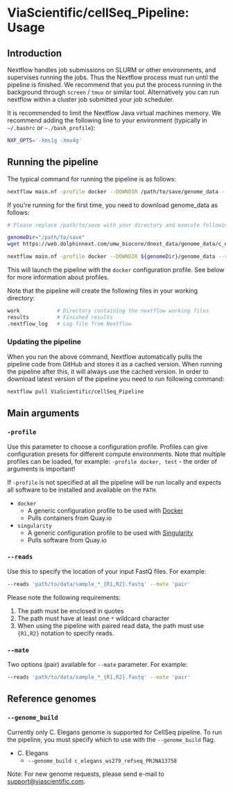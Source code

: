 # ViaScientific/cellSeq_Pipeline: Usage

## Introduction
Nextflow handles job submissions on SLURM or other environments, and supervises running the jobs. Thus the Nextflow process must run until the pipeline is finished. We recommend that you put the process running in the background through `screen` / `tmux` or similar tool. Alternatively you can run nextflow within a cluster job submitted your job scheduler.

It is recommended to limit the Nextflow Java virtual machines memory. We recommend adding the following line to your environment (typically in `~/.bashrc` or `~./bash_profile`):

```bash
NXF_OPTS='-Xms1g -Xmx4g'
```

## Running the pipeline
The typical command for running the pipeline is as follows:

```bash
nextflow main.nf -profile docker --DOWNDIR /path/to/save/genome_data --reads '*_R{1,2}.fastq.gz' --mate 'pair' --genome_build c_elegans_ws279_refseq_PRJNA13758
```

If you're running for the first time, you need to download genome_data as follows:

```bash
# Please replace /path/to/save with your directory and execute following commands:

genomeDir="/path/to/save"
wget https://web.dolphinnext.com/umw_biocore/dnext_data/genome_data/c_elegans/ws279/ -P ${genomeDir}/genome_data/c_elegans/ws279/ -l inf -nc -nH --cut-dirs=4 -r --no-parent -R "index.html*" 

nextflow main.nf -profile docker --DOWNDIR ${genomeDir}/genome_data --reads '*_R{1,2}.fastq.gz' --mate 'pair' --genome_build c_elegans_ws279_refseq_PRJNA13758 
```


This will launch the pipeline with the `docker` configuration profile. See below for more information about profiles.

Note that the pipeline will create the following files in your working directory:

```bash
work            # Directory containing the nextflow working files
results         # Finished results 
.nextflow_log   # Log file from Nextflow
```

### Updating the pipeline
When you run the above command, Nextflow automatically pulls the pipeline code from GitHub and stores it as a cached version. When running the pipeline after this, it will always use the cached version. In order to download latest version of the pipeline you need to run following command:

```bash
nextflow pull ViaScientific/cellSeq_Pipeline
```

## Main arguments

### `-profile`
Use this parameter to choose a configuration profile. Profiles can give configuration presets for different compute environments. Note that multiple profiles can be loaded, for example: `-profile docker, test` - the order of arguments is important!

If `-profile` is not specified at all the pipeline will be run locally and expects all software to be installed and available on the `PATH`.

* `docker`
  * A generic configuration profile to be used with [Docker](http://docker.com/)
  * Pulls containers from Quay.io
* `singularity`
  * A generic configuration profile to be used with [Singularity](http://singularity.lbl.gov/)
  * Pulls software from Quay.io


### `--reads`
Use this to specify the location of your input FastQ files. For example:

```bash
--reads 'path/to/data/sample_*_{R1,R2}.fastq' --mate 'pair'
```

Please note the following requirements:

1. The path must be enclosed in quotes
2. The path must have at least one `*` wildcard character
3. When using the pipeline with paired read data, the path must use `{R1,R2}` notation to specify reads.


### `--mate`
Two options (pair) available for `--mate` parameter. For example:

```bash
--reads 'path/to/data/sample_*_{R1,R2}.fastq' --mate 'pair'
```


## Reference genomes

### `--genome_build` 
Currently only C. Elegans genome is supported for CellSeq pipeline. To run the pipeline, you must specify which to use with the `--genome_build` flag.

* C. Elegans
  * `--genome_build c_elegans_ws279_refseq_PRJNA13758`

Note: For new genome requests, please send e-mail to support@viascientific.com.

